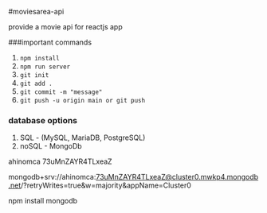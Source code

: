 #moviesarea-api

provide a movie api for reactjs app

###important commands

1. `npm install`
2. `npm run server`
3. `git init`
4. `git add .`
5. `git commit -m "message"`
6. `git push -u origin main or git push`

### database options

1. SQL - (MySQL, MariaDB, PostgreSQL)
2. noSQL - MongoDb

ahinomca
73uMnZAYR4TLxeaZ

mongodb+srv://ahinomca:73uMnZAYR4TLxeaZ@cluster0.mwkp4.mongodb.net/?retryWrites=true&w=majority&appName=Cluster0

npm install mongodb
